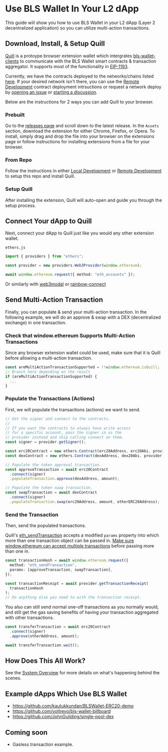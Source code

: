 # Use BLS Wallet In Your L2 dApp

This guide will show you how to use BLS Wallet in your L2 dApp (Layer 2 decentralized application) so you can utilize multi-action transactions.

## Download, Install, & Setup Quill

[Quill](../extension/) is a protoype browser extension wallet which intergrates [bls-wallet-clients](../contracts/clients/) to communicate with the BLS Wallet smart contracts & transaction aggregator. It supports most of the functionality in [EIP-1193](https://eips.ethereum.org/EIPS/eip-1193).

Currently, we have the contracts deployed to the networks/chains listed [here](https://github.com/web3well/bls-wallet/tree/main/contracts/networks). If your desired network isn't there, you can use the [Remote Development](./remote_development.md) contract deployment intrsuctions or request a network deploy by [opening an issue](https://github.com/web3well/bls-wallet/issues/new) or [starting a discussion](https://github.com/web3well/bls-wallet/discussions/new).

Below are the instructions for 2 ways you can add Quill to your browser.

### Prebuilt

Go to the [releases page](https://github.com/web3well/bls-wallet/releases) and scroll down to the latest release. In the `Assets` section, download the extension for either Chrome, Firefox, or Opera. To install, simply drag and drop the file into your browser on the extensions page or follow instructions for installing extensions from a file for your browser.

### From Repo

Follow the instructions in either [Local Development](./local_development.md) or [Remote Development](./remote_development.md) to setup this repo and install Quill.

### Setup Quill

After installing the extension, Quill will auto-open and guide you through the setup process.

## Connect Your dApp to Quill

Next, connect your dApp to Quill just like you would any other extension wallet.

`ethers.js`

```typescript
import { providers } from "ethers";

const provider = new providers.Web3Provider(window.ethereum);

await window.ethereum.request({ method: "eth_accounts" });
```

Or similarly with [web3modal](https://github.com/WalletConnect/web3modal#usage) or [rainbow-connect](https://rainbowkit.vercel.app/docs/installation#configure)

## Send Multi-Action Transaction

Finally, you can populate & send your multi-action transaction. In the following example, we will do an approve & swap with a DEX (decentralized exchange) in one transaction.

### Check that window.ethereum Supports Multi-Action Transactions

Since any browser extension wallet could be used, make sure that it is Quill before allowing a multi-action transaction.

```typescript
const areMultiActionTransactionSupported = !!window.ethereum.isQuill;
// Branch here depending on the result
if (areMultiActionTransactionSupported) {
  ...
}
```

### Populate the Transactions (Actions)

First, we will populate the transactions (actions) we want to send.

```typescript
// Get the signer and connect to the contracts.
//
// If you want the contracts to always have write access
// for a specific account, pass the signer in as the
// provider instead and skip calling connect on them.
const signer = provider.getSigner();

const erc20Contract = new ethers.Contract(erc20Address, erc20Abi, provider);
const dexContract = new ethers.Contract(dexAddress, dex20Abi, provider);

// Populate the token approval transaction.
const approveTransaction = await erc20Contract
  .connect(signer)
  .populateTransaction.approve(dexAddress, amount);

// Populate the token swap transaction.
const swapTransaction = await dexContract
  .connect(signer)
  .populateTransaction.swap(erc20Address, amount, otherERC20Address);
```

### Send the Transaction

Then, send the populated transactions.

Quill's [eth_sendTransaction](https://ethereum.org/en/developers/docs/apis/json-rpc/#eth_sendtransaction) accepts a modified `params` property into which more than one transaction object can be passed in. [Make sure window.ethereum can accept multiple transactions](#check-that-windowethereum-supports-multi-action-transactions) before passing more than one in.

```typescript
const transactionHash = await window.ethereum.request({
  method: "eth_sendTransaction",
  params: [approveTransaction, swapTransaction],
});

const transactionReceipt = await provider.getTransactionReceipt(
  transactionHash
);
// Do anything else you need to with the transaction receipt.
```

You also can still send normal one-off transactions as you normally would, and still get the gas saving benefits of having your transaction aggregated with other transactions.

```typescript
const transferTransaction = await erc20Contract
  .connect(signer)
  .approve(otherAddress, amount);

await transferTransaction.wait();
```

## How Does This All Work?

See the [System Overview](./system_overview.md) for more details on what's happening behind the scenes.

## Example dApps Which Use BLS Wallet

- https://github.com/kautukkundan/BLSWallet-ERC20-demo
- https://github.com/voltrevo/bls-wallet-billboard
- https://github.com/JohnGuilding/single-pool-dex

## Coming soon

- Gasless transaction example.
